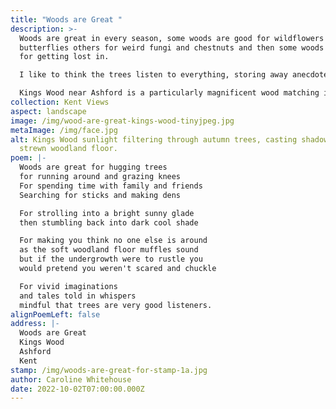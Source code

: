 ```yaml
---
title: "Woods are Great "
description: >-
  Woods are great in every season, some woods are good for wildflowers and
  butterflies others for weird fungi and chestnuts and then some woods are good
  for getting lost in. 

  I like to think the trees listen to everything, storing away anecdotes to dream about during a long winter's hibernation.

  Kings Wood near Ashford is a particularly magnificent wood matching its grand name.
collection: Kent Views
aspect: landscape
image: /img/wood-are-great-kings-wood-tinyjpeg.jpg
metaImage: /img/face.jpg
alt: Kings Wood sunlight filtering through autumn trees, casting shadows on leaf
  strewn woodland floor.
poem: |-
  Woods are great for hugging trees 
  for running around and grazing knees
  For spending time with family and friends 
  Searching for sticks and making dens

  For strolling into a bright sunny glade 
  then stumbling back into dark cool shade 

  For making you think no one else is around 
  as the soft woodland floor muffles sound
  but if the undergrowth were to rustle you
  would pretend you weren't scared and chuckle

  For vivid imaginations 
  and tales told in whispers
  mindful that trees are very good listeners.
alignPoemLeft: false
address: |-
  Woods are Great 
  Kings Wood 
  Ashford 
  Kent
stamp: /img/woods-are-great-for-stamp-1a.jpg
author: Caroline Whitehouse
date: 2022-10-02T07:00:00.000Z
---
```

